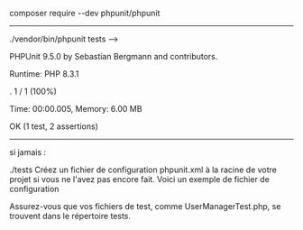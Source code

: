 composer require --dev phpunit/phpunit

--------------------------

./vendor/bin/phpunit tests -->

PHPUnit 9.5.0 by Sebastian Bergmann and contributors.

Runtime:       PHP 8.3.1

.                                                                   1 / 1 (100%)

Time: 00:00.005, Memory: 6.00 MB

OK (1 test, 2 assertions)


------------------

si jamais : 

<?xml version="1.0" encoding="UTF-8"?>
<phpunit bootstrap="vendor/autoload.php">
    <testsuites>
        <testsuite name="Application Test Suite">
            <directory>./tests</directory>
        </testsuite>
    </testsuites>
</phpunit>
Créez un fichier de configuration phpunit.xml à la racine de votre projet si vous ne l'avez pas encore fait. Voici un exemple de fichier de configuration 


Assurez-vous que vos fichiers de test, comme UserManagerTest.php, se trouvent dans le répertoire tests.